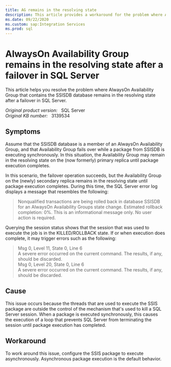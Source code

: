```yaml
---
title: AG remains in the resolving state
description: This article provides a workaround for the problem where AlwaysOn Availability Group that contains the SSISDB database remains in the resolving state after a failover in SQL Server.
ms.date: 09/22/2020
ms.custom: sap:Integration Services
ms.prod: sql
---
```

# AlwaysOn Availability Group remains in the resolving state after a failover in SQL Server

This article helps you resolve the problem where AlwaysOn Availability Group that contains the SSISDB database remains in the resolving state after a failover in SQL Server.

_Original product version:_ &nbsp; SQL Server  
_Original KB number:_ &nbsp; 3139534

## Symptoms

Assume that the SSISDB database is a member of an AlwaysOn Availability Group, and that Availability Group fails over while a package from SSISDB is executing synchronously. In this situation, the Availability Group may remain in the resolving state on the (now formerly) primary replica until package execution completes.

In this scenario, the failover operation succeeds, but the Availability Group on the (newly) secondary replica remains in the resolving state until package execution completes. During this time, the SQL Server error log displays a message that resembles the following:

> Nonqualified transactions are being rolled back in database SSISDB for an AlwaysOn Availability Groups state change. Estimated rollback completion: 0%. This is an informational message only. No user action is required.

Querying the session status shows that the session that was used to execute the job is in the KILLED/ROLLBACK state. If or when execution does complete, it may trigger errors such as the following:

> Msg 0, Level 11, State 0, Line 6  
A severe error occurred on the current command. The results, if any, should be discarded.  
Msg 0, Level 20, State 0, Line 6  
A severe error occurred on the current command. The results, if any, should be discarded.

## Cause

This issue occurs because the threads that are used to execute the SSIS package are outside the control of the mechanism that's used to kill a SQL Server session. When a package is executed synchronously, this causes the execution of a loop that prevents SQL Server from terminating the session until package execution has completed.

## Workaround

To work around this issue, configure the SSIS package to execute asynchronously. Asynchronous package execution is the default behavior.
